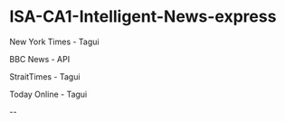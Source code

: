 # ISA-CA1-Intelligent-News-express

New York Times - Tagui

BBC News - API

StraitTimes - Tagui

Today Online - Tagui

--
